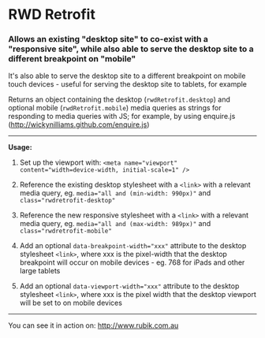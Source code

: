 RWD Retrofit
============

### Allows an existing "desktop site" to co-exist with a "responsive site", while also able to serve the desktop site to a different breakpoint on "mobile"

It's also able to serve the desktop site to a different breakpoint on mobile touch devices - useful for serving the desktop site to tablets, for example

Returns an object containing the desktop (`rwdRetrofit.desktop`) and optional mobile (`rwdRetrofit.mobile`) media queries as strings for responding to media queries with JS; for example, by using enquire.js (http://wickynilliams.github.com/enquire.js)

---

**Usage:**

1. Set up the viewport with: `<meta name="viewport" content="width=device-width, initial-scale=1" />`

2. Reference the existing desktop stylesheet with a `<link>` with a relevant media query, eg. `media="all and (min-width: 990px)"` and `class="rwdretrofit-desktop"`

3. Reference the new responsive stylesheet with a `<link>` with a relevant media query, eg. `media="all and (max-width: 989px)"` and `class="rwdretrofit-mobile"`

4. Add an optional `data-breakpoint-width="xxx"` attribute to the desktop stylesheet `<link>`, where xxx is the pixel-width that the desktop breakpoint will occur on mobile devices - eg. 768 for iPads and other large tablets

5. Add an optional `data-viewport-width="xxx"` attribute to the desktop stylesheet `<link>`, where xxx is the pixel width that the desktop viewport will be set to on mobile devices

---

You can see it in action on: http://www.rubik.com.au